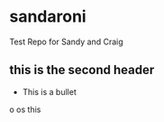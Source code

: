 # sandaroni
Test Repo for Sandy and Craig

## this is the second header

* This is a bullet
  
 o os this